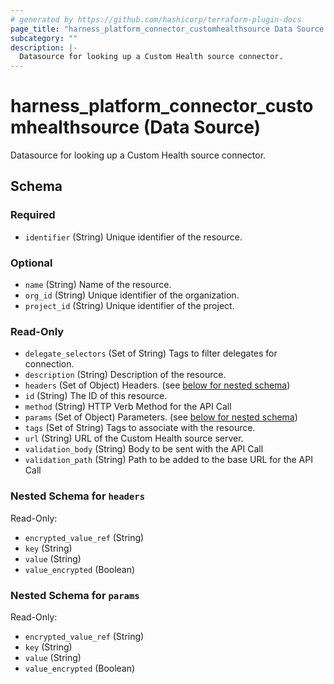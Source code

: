 ```yaml
---
# generated by https://github.com/hashicorp/terraform-plugin-docs
page_title: "harness_platform_connector_customhealthsource Data Source - terraform-provider-harness"
subcategory: ""
description: |-
  Datasource for looking up a Custom Health source connector.
---
```


# harness_platform_connector_customhealthsource (Data Source)

Datasource for looking up a Custom Health source connector.



<!-- schema generated by tfplugindocs -->
## Schema

### Required

- `identifier` (String) Unique identifier of the resource.

### Optional

- `name` (String) Name of the resource.
- `org_id` (String) Unique identifier of the organization.
- `project_id` (String) Unique identifier of the project.

### Read-Only

- `delegate_selectors` (Set of String) Tags to filter delegates for connection.
- `description` (String) Description of the resource.
- `headers` (Set of Object) Headers. (see [below for nested schema](#nestedatt--headers))
- `id` (String) The ID of this resource.
- `method` (String) HTTP Verb Method for the API Call
- `params` (Set of Object) Parameters. (see [below for nested schema](#nestedatt--params))
- `tags` (Set of String) Tags to associate with the resource.
- `url` (String) URL of the Custom Health source server.
- `validation_body` (String) Body to be sent with the API Call
- `validation_path` (String) Path to be added to the base URL for the API Call

<a id="nestedatt--headers"></a>
### Nested Schema for `headers`

Read-Only:

- `encrypted_value_ref` (String)
- `key` (String)
- `value` (String)
- `value_encrypted` (Boolean)


<a id="nestedatt--params"></a>
### Nested Schema for `params`

Read-Only:

- `encrypted_value_ref` (String)
- `key` (String)
- `value` (String)
- `value_encrypted` (Boolean)
